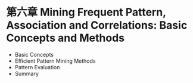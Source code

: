 # 第六章 Mining Frequent Pattern, Association and Correlations: Basic Concepts and Methods
* Basic Concepts
* Efficient Pattern Mining Methods
* Pattern Evaluation
* Summary
